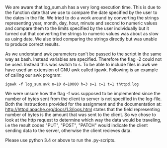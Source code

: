 
We are aware that log_sum.sh has a very long execution time. This is due to the function date that we use to compare the date specified by the user to the dates in the file. We tried to do a work around by converting the strings representing year, month, day, hour, minute and second to numeric values and compare them to the limits specified by the user individually but it turned out that converting the strings to numeric values was about as slow as using date. We also tried comparing the strings directly but was unable to produce correct results.

As we understand awk parameters can't be passed to the script in the same way as bash. Instead variables are specified. Therefore the flag -2 could not be used. Instead this was switch to s. To be able to include files in awk we have used an extension of GNU awk called igawk. Following is an example of calling our awk program:

	igawk -f log_sum.awk n=10 d=10000 h=3 s=1 c=1 t=1 thttpd.log

We were unsure how the flag -f was supposed to be implemented since the number of bytes sent from the client to server is not specified in the log-file. Both the instructions provided for the assignment and the documentation at: http://httpd.apache.org/docs/1.3/logs.html states that the field representing number of bytes is the amount that was sent to the client.
So we chose to look at the http request to determine which way the data would be traveling, i.e the result codes "PUT", "POST", "PATCH" would indicate the client sending data to the server, otherwise the client recieves data. 

Please use python 3.4 or above to run the .py-scripts. 